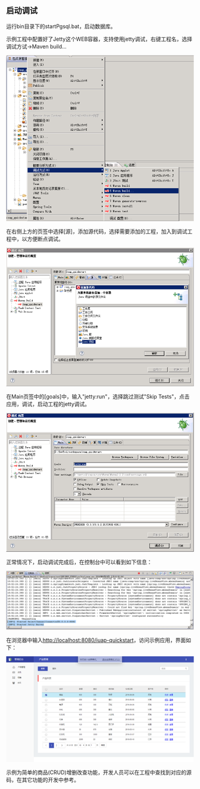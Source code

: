 
## 启动调试

运行bin目录下的startPgsql.bat，启动数据库。  

示例工程中配置好了Jetty这个WEB容器，支持使用jetty调试，右键工程名，选择调试方试->Maven build…  

![](/img/image005.jpg)
 

在右侧上方的页签中选择[源]，添加源代码，选择需要添加的工程，加入到调试工程中，以方便断点调试。  

![](/img/image006.jpg)

在Main页签中的[goals]中，输入"jetty:run"，选择跳过测试"Skip Tests"，点击应用，调试，启动工程的jetty调试。  


![](/img/image007.jpg)


正常情况下，启动调试完成后，在控制台中可以看到如下信息：   


![](/img/image008.jpg)


在浏览器中输入[<http://localhost:8080/iuap-quickstart>](http://localhost:8080/iuap-quickstart)，访问示例应用，界面如下：  


![](/img/image009.jpg)
 

示例为简单的商品(CRUD)增删改查功能，开发人员可以在工程中查找到对应的源码，在其它功能的开发中参考。  
